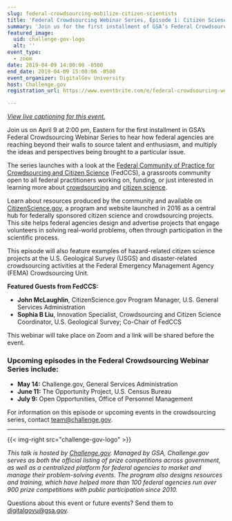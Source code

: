 ```yaml
---
slug: federal-crowdsourcing-mobilize-citizen-scientists
title: 'Federal Crowdsourcing Webinar Series, Episode 1: Citizen Science'
summary: 'Join us for the first installment of GSA’s Federal Crowdsourcing Webinar Series, where we’ll look at how to use crowdsourcing to reach beyond your walls and source talent and enthusiasm&#46;'
featured_image:
  uid: challenge-gov-logo
  alt: ''
event_type:
  - zoom
date: 2019-04-09 14:00:00 -0500
end_date: 2019-04-09 15:00:00 -0500
event_organizer: DigitalGov University
host: Challenge.gov
registration_url: https://www.eventbrite.com/e/federal-crowdsourcing-webinar-series-federal-community-of-practice-for-crowdsourcing-and-citizen-registration-58989187247

---
```


_[View live captioning for this event.](https://www.captionedtext.com/client/event.aspx?EventID=3953097&CustomerID=321)_

Join us on April 9 at 2:00 pm, Eastern for the first installment in GSA’s Federal Crowdsourcing Webinar Series to hear how federal agencies are reaching beyond their walls to source talent and enthusiasm, and multiply the ideas and perspectives being brought to a particular issue. 

The series launches with a look at the [Federal Community of Practice for Crowdsourcing and Citizen Science](https://digital.gov/communities/crowdsourcing-and-citizen-science/) (FedCCS), a grassroots community open to all federal practitioners working on, funding, or just interested in learning more about [crowdsourcing](https://digital.gov/tag/crowdsourcing/) and [citizen science](https://digital.gov/tag/citizen-science/). 

Learn about resources produced by the community and available on [CitizenScience.gov](http://www.citizenscience.gov/), a program and website launched in 2016 as a central hub for federally sponsored citizen science and crowdsourcing projects. This site helps federal agencies design and advertise projects that engage volunteers in solving real-world problems, often through participation in the scientific process.

This episode will also feature examples of hazard-related citizen science projects at the U.S. Geological Survey (USGS) and disaster-related crowdsourcing activities at the Federal Emergency Management Agency (FEMA) Crowdsourcing Unit.

**Featured Guests from FedCCS:**

- **John McLaughlin**, CitizenScience.gov Program Manager, U.S. General Services Administration
- **Sophia B Liu**, Innovation Specialist, Crowdsourcing and Citizen Science Coordinator, U.S. Geological Survey; Co-Chair of FedCCS

This webinar will take place on Zoom and a link will be shared before the event.

### Upcoming episodes in the Federal Crowdsourcing Webinar Series include:

- **May 14:** Challenge.gov, General Services Administration
- **June 11:** The Opportunity Project, U.S. Census Bureau
- **July 9:** Open Opportunities, Office of Personnel Management

For information on this episode or upcoming events in the crowdsourcing series, contact [team@challenge.gov](mailto:team@challenge.gov?subject=Crowdsourcing%20Series%20on%20DGU).

---

{{< img-right src="challenge-gov-logo" >}}

_This talk is hosted by [Challenge.gov](https://challenge.gov/). Managed by GSA, Challenge.gov serves as both the official listing of prize competitions across government, as well as a centralized platform for federal agencies to market and manage their problem-solving events. The program also designs resources and training, which have helped more than 100 federal agencies run over 900 prize competitions with public participation since 2010._

Questions about this event or future events? Send them to [digitalgovu@gsa.gov](mailto:digitalgovu@gsa.gov). 
